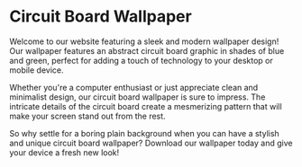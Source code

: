 <!--
Write me markdown content of website with wallpaper:

"A wallpaper with a simple graphic of an abstract circuit board, in shades of blue and green."

The header of the page should not be copy of the text but rather a real content of the website which is using this wallpaper.
-->

<!--font:Poppins-->

# Circuit Board Wallpaper

Welcome to our website featuring a sleek and modern wallpaper design! Our wallpaper features an abstract circuit board graphic in shades of blue and green, perfect for adding a touch of technology to your desktop or mobile device.

Whether you're a computer enthusiast or just appreciate clean and minimalist design, our circuit board wallpaper is sure to impress. The intricate details of the circuit board create a mesmerizing pattern that will make your screen stand out from the rest.

So why settle for a boring plain background when you can have a stylish and unique circuit board wallpaper? Download our wallpaper today and give your device a fresh new look!

